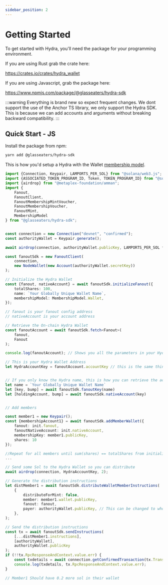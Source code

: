 ```yaml
---
sidebar_position: 2
---
```

# Getting Started
To get started with Hydra, you'll need the package for your programming environment.

If you are using Rust grab the crate here:

https://crates.io/crates/hydra_wallet

If you are using Javascript, grab the package here:

https://www.npmjs.com/package/@glasseaters/hydra-sdk

:::warning
Everything is brand new so expect frequent changes.
We dont support the use of the Anchor TS library, we only support the Hydra SDK. This is because we can add accounts and arguments without breaking backward compatibility.
:::

## Quick Start - JS

Install the package from npm:
```bash
yarn add @glasseaters/hydra-sdk
```

This is how you'd setup a Hydra with the Wallet [membership model](intro.md#adding-members).

```ts
import {Connection, Keypair, LAMPORTS_PER_SOL} from "@solana/web3.js";
import {ASSOCIATED_TOKEN_PROGRAM_ID, Token, TOKEN_PROGRAM_ID} from "@solana/spl-token";
import {airdrop} from "@metaplex-foundation/amman";
import {
    Fanout,
    FanoutClient,
    FanoutMembershipMintVoucher,
    FanoutMembershipVoucher,
    FanoutMint,
    MembershipModel
} from "@glasseaters/hydra-sdk";


const connection = new Connection("devnet", "confirmed");
const authorityWallet = Keypair.generate();

await airdrop(connection, authorityWallet.publicKey, LAMPORTS_PER_SOL * 2);

const fanoutSdk = new FanoutClient(
    connection,
    new NodeWallet(new Account(authorityWallet.secretKey))
);

// Initialize the Hydra Wallet
const {fanout, nativeAccount} = await fanoutSdk.initializeFanout({
    totalShares: 100,
    name: `Your Globally Unique Wallet Name`,
    membershipModel: MembershipModel.Wallet,
});

// fanout is your fanout config address
// nativeAccount is your account address

// Retrieve the On-chain Hydra Wallet
const fanoutAccount = await fanoutSdk.fetch<Fanout>(
    fanout,
    Fanout
);

console.log(fanoutAccount); // Shows you all the parameters in your Hydra

// This is your Hydra Wallet Address
let HydraAccountKey = fanoutAccount.accountKey // this is the same thing as nativeAccount above


// If you only know the Hydra name, this is how you can retrieve the account key
let name = `Your Globally Unique Wallet Name`
let [key, bump] = await fanoutSdk.fanoutKey(name)
let [holdingAccount, bump] = await fanoutSdk.nativeAccount(key)


// Add members

const member1 = new Keypair();
const {membershipAccount1} = await fanoutSdk.addMemberWallet({
    fanout: init.fanout,
    fanoutNativeAccount: init.nativeAccount,
    membershipKey: member1.publicKey,
    shares: 10
});

//Repeat for all members until sum(shares) == totalShares from initialization
...

// Send some Sol to the Hydra Wallet so you can distribute
await airdrop(connection, HydraAccountKey, 2);

// Generate the distribution instructions
let distMember1 = await fanoutSdk.distributeWalletMemberInstructions(
    {
        distributeForMint: false,
        member: member1.wallet.publicKey,
        fanout: fanout,
        payer: authorityWallet.publicKey, // This can be changed to whoever sends the tx
    },
);

// Send the distribution instructions
const tx = await fanoutSdk.sendInstructions(
    [...distMember1.instructions],
    [authorityWallet],
    authorityWallet.publicKey
);
if (!!tx.RpcResponseAndContext.value.err) {
    const txdetails = await connection.getConfirmedTransaction(tx.TransactionSignature);
    console.log(txdetails, tx.RpcResponseAndContext.value.err);
}

// Member1 Should have 0.2 more sol in their wallet

```

